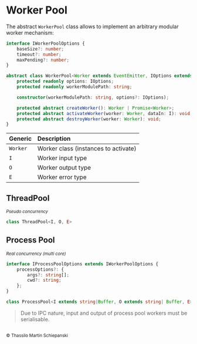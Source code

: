 # Worker Pool

The abstract `WorkerPool` class allows to implement an arbitrary modular worker mechanism:

``` ts
interface IWorkerPoolOptions {
    baseSize?: number;
    timeout?: number;
    maxPending?: number;
}

abstract class WorkerPool<Worker extends EventEmitter, IOptions extends IWorkerPoolOptions, I, O, E> extends EventEmitter {
    protected readonly options: IOptions;
    protected readonly workerModulePath: string;

    constructor(workerModulePath: string, options?: IOptions);

    protected abstract createWorker(): Worker | Promise<Worker>;
    protected abstract activateWorker(worker: Worker, dataIn: I): void;
    protected abstract destroyWorker(worker: Worker): void;
}
```

| Generic | Description |
| :- | :- |
| `Worker` | Worker class (instances to activate) |
| `I` | Worker input type |
| `O` | Worker output type |
| `E` | Worker error type |

## ThreadPool

<sup>*Pseudo concurrency*</sup>

``` ts
class ThreadPool<I, O, E>
```

## Process Pool

<sup>*Real concurrency (multi core)*</sup>

``` ts
interface IProcessPoolOptions extends IWorkerPoolOptions {
    processOptions?: {
        args?: string[];
        cwd?: string;
    };
}

class ProcessPool<I extends string|Buffer, O extends string| Buffer, E>
```

> Due to IPC nature, input and output of process pool workers must be serialisable.

##

<sub>&copy; Thassilo Martin Schiepanski</sub>
